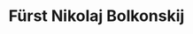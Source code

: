 ---
title: Fürst Nikolaj Bolkonskij
name: Nikolaj Bolkonskij
full_name: Nikolaj Andrejewitsch Bolkonskij
alias: Fürst Bolkonskij
noble: Fürst
group: Haus Bolkonskij
priority: 1
---